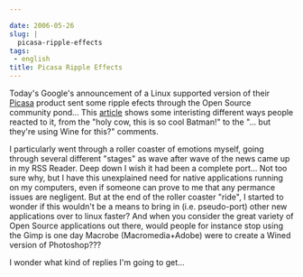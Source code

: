 ```yaml
---

date: 2006-05-26
slug: |
  picasa-ripple-effects
tags:
 - english
title: Picasa Ripple Effects
---
```


Today's Google's announcement of a Linux supported version of their
[Picasa](http://picasa.google.com/linux/) product sent some ripple
efects through the Open Source community pond... This
[article](http://rlove.org/log/2006052601) shows some interisting
different ways people reacted to it, from the "holy cow, this is so cool
Batman!" to the "... but they're using Wine for this?" comments.

I particularly went through a roller coaster of emotions myself, going
through several different "stages" as wave after wave of the news came
up in my RSS Reader. Deep down I wish it had been a complete port... Not
too sure why, but I have this unexplained need for native applications
running on my computers, even if someone can prove to me that any
permance issues are negligent. But at the end of the roller coaster
"ride", I started to wonder if this wouldn't be a means to bring in
(i.e. pseudo-port) other new applications over to linux faster? And when
you consider the great variety of Open Source applications out there,
would people for instance stop using the Gimp is one day Macrobe
(Macromedia+Adobe) were to create a Wined version of Photoshop???

I wonder what kind of replies I'm going to get...
